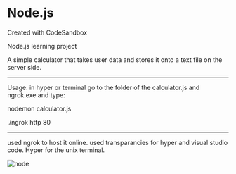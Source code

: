 # Node.js
Created with CodeSandbox


Node.js learning project

A simple calculator that takes user data and stores it onto a text file on the server side. 


____________________________
Usage:
in hyper or terminal go to the folder of the calculator.js and ngrok.exe and type:

nodemon calculator.js

./ngrok http 80
____________________________


used ngrok to host it online.
used transparancies for hyper and visual studio code. 
Hyper for the unix terminal.

![node](https://user-images.githubusercontent.com/30242600/79674092-fa7c5900-81ad-11ea-935c-646be4fab13c.jpg)
